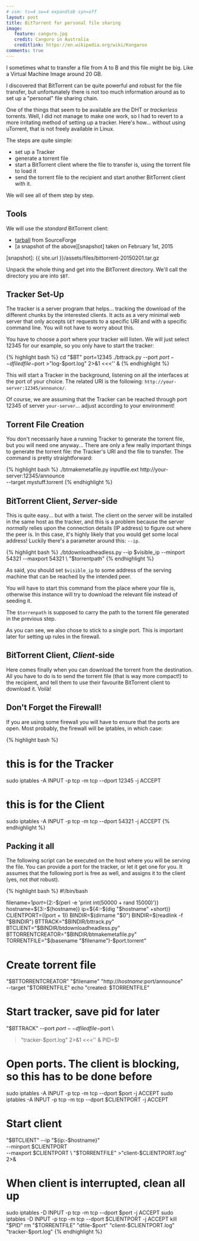 ```yaml
---
# vim: ts=4 sw=4 expandtab syn=off
layout: post
title: BitTorrent for personal file sharing
image:
   feature: canguro.jpg
   credit: Canguro in Australia
   creditlink: https://en.wikipedia.org/wiki/Kangaroo
comments: true
---
```


I sometimes what to transfer a file from A to B and this file might be big.
Like a Virtual Machine Image around 20 GB.

I discovered that BitTorrent can be quite powerful and robust for the file
transfer, but unfortunately there is not too much information around as to
set up a "personal" file sharing chain.

One of the things that seem to be available are the DHT or *trackerless*
torrents. Well, I did not manage to make one work, so I had to revert to a
more irritating method of setting up a tracker. Here's how... without
using uTorrent, that is not freely available in Linux.

The steps are quite simple:

* set up a Tracker
* generate a torrent file
* start a BitTorrent client where the file to transfer is, using the
  torrent file to load it
* send the torrent file to the recipient and start another BitTorrent
  client with it.

We will see all of them step by step.

## Tools

We will use the *standard* BitTorrent client:

* [tarball] from SourceForge
* [a snapshot of the above][snapshot] taken on February 1st, 2015

[tarball]: http://bittorrent.cvs.sourceforge.net/viewvc/bittorrent/?view=tar
[snapshot]: {{ site.url }}/assets/files/bittorrent-20150201.tar.gz

Unpack the whole thing and get into the BitTorrent directory. We'll call
the directory you are into `$BT`.

## Tracker Set-Up

The tracker is a server program that helps... tracking the download of the
different chunks by the interested clients. It acts as a very minimal web
server that only accepts `GET` requests to a specific URI and with a
specific command line. You will not have to worry about this.

You have to choose a port where your tracker will listen. We will just
select 12345 for our example, so you only have to start the tracker:

{% highlight bash %}
cd "$BT"
port=12345
./bttrack.py --port $port --dfile dfile-$port >"log-$port.log" 2>&1 <<<'' &
{% endhighlight %}

This will start a Tracker in the background, listening on all the
interfaces at the port of your choice. The related URI is the following:
`http://your-server:12345/announce/`.

Of course, we are assuming that the Tracker can be reached through port
12345 of server `your-server`... adjust according to your environment!

## Torrent File Creation

You don't necessarily have a running Tracker to generate the torrent file,
but you will need one anyway... There are only a few really important
things to generate the torrent file: the Tracker's URI and the file to
transfer. The command is pretty straightforward:

{% highlight bash %}
./btmakemetafile.py inputfile.ext http://your-server:12345/announce \
    --target mystuff.torrent
{% endhighlight %}

## BitTorrent Client, *Server*-side

This is quite easy... but with a twist. The client on the server will be
installed in the same host as the tracker, and this is a problem because the
server *normally* relies upon the connection details (IP address) to
figure out where the peer is. In this case, it's highly likely that you would
get some local address! Luckily there's a parameter around this: `--ip`.

{% highlight bash %}
./btdownloadheadless.py --ip $visible_ip --minport 54321 --maxport 54321 \
     "$torrentpath"
{% endhighlight %}

As said, you should set `$visible_ip` to some address of the
serving machine that can be reached by the intended peer.

You will have to start this command from the place where your file is,
otherwise this instance will try to download the relevant file instead of
seeding it.

The `$torrenpath` is supposed to carry the path to the torrent
file generated in the previous step.

As you can see, we also chose to stick to a single port. This is important
later for setting up rules in the firewall.

## BitTorrent Client, *Client*-side

Here comes finally when you can download the torrent from the
destination. All you have to do is to send the torrent file (that is
way more compact!) to the recipient, and tell them to use their favourite
BitTorrent client to download it. Voilà!


## Don't Forget the Firewall!

If you are using some firewall you will have to ensure that the ports
are open. Most probably, the firewall will be iptables, in which case:

{% highlight bash %}
# this is for the Tracker
sudo iptables -A INPUT -p tcp -m tcp --dport 12345 -j ACCEPT

# this is for the Client
sudo iptables -A INPUT -p tcp -m tcp --dport 54321 -j ACCEPT
{% endhighlight %}

## Packing it all

The following script can be executed on the host where you will be
serving the file. You can provide a port for the tracker, or let it
get one for you. It assumes that the following port is free as well,
and assigns it to the client (yes, not *that* robust).

{% highlight bash %}
#!/bin/bash

filename=$1
port=${2:-$(perl -e 'print int(50000 + rand 15000)')}
hostname=${3:-$(hostname)}
ip=${4:-$(dig "$hostname" +short)}
CLIENTPORT=$(($port + 1))
BINDIR=$(dirname "$0")
BINDIR=$(readlink -f "$BINDIR")
BTTRACK="$BINDIR/bttrack.py"
BTCLIENT="$BINDIR/btdownloadheadless.py"
BTTORRENTCREATOR="$BINDIR/btmakemetafile.py"
TORRENTFILE="$(basename "$filename")-$port.torrent"

# Create torrent file
"$BTTORRENTCREATOR" "$filename" "http://$hostname:$port/announce" \
   --target "$TORRENTFILE"
echo "created: $TORRENTFILE"

# Start tracker, save pid for later
"$BTTRACK" --port $port --dfile dfile-$port \
   >"tracker-$port.log" 2>&1 <<<'' &
PID=$!

# Open ports. The client is blocking, so this has to be done before
sudo iptables -A INPUT -p tcp -m tcp --dport $port -j ACCEPT
sudo iptables -A INPUT -p tcp -m tcp --dport $CLIENTPORT -j ACCEPT

# Start client
"$BTCLIENT" --ip "${ip:-$hostname}" \
   --minport $CLIENTPORT \
   --maxport $CLIENTPORT \
   "$TORRENTFILE" >"client-$CLIENTPORT.log" 2>&

# When client is interrupted, clean all up
sudo iptables -D INPUT -p tcp -m tcp --dport $port -j ACCEPT
sudo iptables -D INPUT -p tcp -m tcp --dport $CLIENTPORT -j ACCEPT
kill "$PID"
rm "$TORRENTFILE" "dfile-$port" "client-$CLIENTPORT.log" "tracker-$port.log"
{% endhighlight %}
